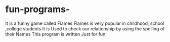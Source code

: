 # fun-programs-
It is a funny game called Flames 
Flames is very popular in childhood, school ,college students
It is Used to check our relationship by using the spelling of their Names
This program is written Just for fun
